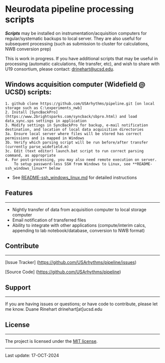 # **Neurodata pipeline processing scripts**

***Scripts*** may be installed on instrumentation/acquisition computers for regular/systematic backups to local server.  They are also useful for subsequent processing (such as submission to cluster for calculations, NWB conversion prep)

This is work in progress. If you have additional scripts that may be useful in processing (automatic calculations, file transfer, etc), and wish to share with U19 consortium, please contact: drinehart@ucsd.edu.

## Windows acquisition computer (Widefield @ UCSD) scripts:

    1. github clone https://github.com/USArhythms/pipeline.git [on local storage such as C:\experiments_nwb]
    2. Install [SyncBackPro] (https://www.2brightsparks.com/syncback/sbpro.html) and load data_sync.sps settings in application
    3. Modify settings in SyncBackPro for backup, e-mail notification destination, and location of local data acquisition directories
    3a. Ensure local server where files will be stored has correct permissions and is mapped in Windows
    3b. Verify which parsing script will be run before/after transfer (currently parse_widefield.m)
    3c. Edit (text editor) launch.bat script to run correct parsing command, as appropriate
    4. For post-processing, you may also need remote execution on server. 
        To setup password-less SSH from Windows to Linux, see **README-ssh_windows_linux** below

+ See [README-ssh_windows_linux.md](README-ssh_windows_linux.md) for detailed instructions
## Features

---

- Nightly transfer of data from acquisition computer to local storage computer
- Email notification of transferred files
- Ability to integrate with other applications (compute/interim calcs, appending to lab notebook/database, conversion to NWB format)


## Contribute

---

[Issue Tracker] (https://github.com/USArhythms/pipeline/issues)

[Source Code] (https://github.com/USArhythms/pipeline)

## Support

---

If you are having issues or questions; or have code to contribute, please let me know.
Duane Rinehart
drinehart[at]ucsd.edu

## License

---
The project is licensed under the [MIT license](https://mit-license.org/).

---
Last update: 17-OCT-2024
